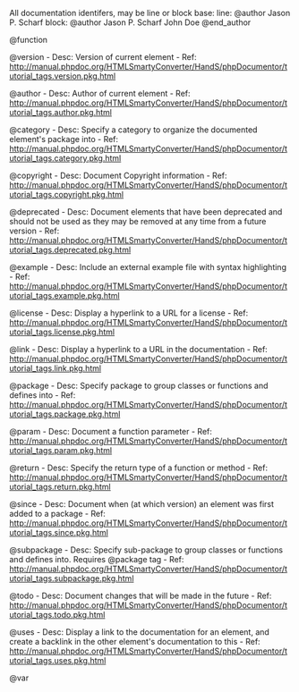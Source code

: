 All documentation identifers, may be line or block base:
line:
    @author Jason P. Scharf
block:
    @author
        Jason P. Scharf
        John Doe
    @end_author

@function

@version
    - Desc: Version of current element
    - Ref: http://manual.phpdoc.org/HTMLSmartyConverter/HandS/phpDocumentor/tutorial_tags.version.pkg.html

@author
    - Desc: Author of current element
    - Ref: http://manual.phpdoc.org/HTMLSmartyConverter/HandS/phpDocumentor/tutorial_tags.author.pkg.html

@category
    - Desc: Specify a category to organize the documented element's package into
    - Ref: http://manual.phpdoc.org/HTMLSmartyConverter/HandS/phpDocumentor/tutorial_tags.category.pkg.html

@copyright
    - Desc: Document Copyright information
    - Ref: http://manual.phpdoc.org/HTMLSmartyConverter/HandS/phpDocumentor/tutorial_tags.copyright.pkg.html

@deprecated
    - Desc: Document elements that have been deprecated and should not be used as they may be removed at any time from a future version
    - Ref: http://manual.phpdoc.org/HTMLSmartyConverter/HandS/phpDocumentor/tutorial_tags.deprecated.pkg.html

@example
    - Desc: Include an external example file with syntax highlighting
    - Ref: http://manual.phpdoc.org/HTMLSmartyConverter/HandS/phpDocumentor/tutorial_tags.example.pkg.html

@license
    - Desc: Display a hyperlink to a URL for a license
    - Ref: http://manual.phpdoc.org/HTMLSmartyConverter/HandS/phpDocumentor/tutorial_tags.license.pkg.html

@link
    - Desc: Display a hyperlink to a URL in the documentation
    - Ref: http://manual.phpdoc.org/HTMLSmartyConverter/HandS/phpDocumentor/tutorial_tags.link.pkg.html

@package
    - Desc: Specify package to group classes or functions and defines into
    - Ref: http://manual.phpdoc.org/HTMLSmartyConverter/HandS/phpDocumentor/tutorial_tags.package.pkg.html

@param
    - Desc: Document a function parameter
    - Ref: http://manual.phpdoc.org/HTMLSmartyConverter/HandS/phpDocumentor/tutorial_tags.param.pkg.html

@return
    - Desc: Specify the return type of a function or method
    - Ref: http://manual.phpdoc.org/HTMLSmartyConverter/HandS/phpDocumentor/tutorial_tags.return.pkg.html

@since
    - Desc: Document when (at which version) an element was first added to a package
    - Ref: http://manual.phpdoc.org/HTMLSmartyConverter/HandS/phpDocumentor/tutorial_tags.since.pkg.html

@subpackage
    - Desc: Specify sub-package to group classes or functions and defines into. Requires @package tag
    - Ref: http://manual.phpdoc.org/HTMLSmartyConverter/HandS/phpDocumentor/tutorial_tags.subpackage.pkg.html

@todo
    - Desc: Document changes that will be made in the future
    - Ref: http://manual.phpdoc.org/HTMLSmartyConverter/HandS/phpDocumentor/tutorial_tags.todo.pkg.html

@uses
    - Desc: Display a link to the documentation for an element, and create a backlink in the other element's documentation to this
    - Ref: http://manual.phpdoc.org/HTMLSmartyConverter/HandS/phpDocumentor/tutorial_tags.uses.pkg.html

@var

